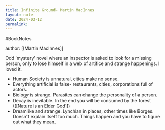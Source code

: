 ```yaml
---
title: Infinite Ground- Martin MacInnes
layout: note
date: 2024-03-12
permalink:
---
```

#BookNotes 

author: [[Martin MacInnes]]

Odd 'mystery' novel where an inspector is asked to look for a missing person, only to lose himself in a web of artifice and strange happenings. I loved it.

- Human Society is unnatural, cities make no sense.
- Everything artificial is false- restaurants, cities, corporations full of actors.
- Biology is strange. Parasites can change the personality of a person. 
- Decay is inevitable. In the end you will be consumed by the forest ([[Nature is an Elder God]])
- Dreamlike and strange. Lynchian in places, other times like Borges. Doesn't explain itself too much. Things happen and you have to figure out what they mean. 